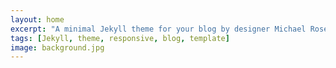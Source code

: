 ```yaml
---
layout: home
excerpt: "A minimal Jekyll theme for your blog by designer Michael Rose."
tags: [Jekyll, theme, responsive, blog, template]
image: background.jpg
---
```

